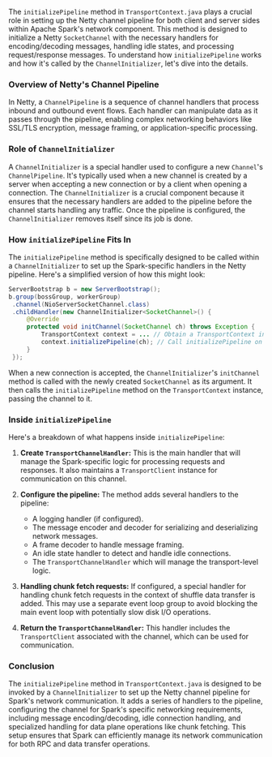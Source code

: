 The `initializePipeline` method in `TransportContext.java` plays a crucial role in setting up the Netty channel pipeline for both client and server sides within Apache Spark's network component. This method is designed to initialize a Netty `SocketChannel` with the necessary handlers for encoding/decoding messages, handling idle states, and processing request/response messages. To understand how `initializePipeline` works and how it's called by the `ChannelInitializer`, let's dive into the details.

### Overview of Netty's Channel Pipeline

In Netty, a `ChannelPipeline` is a sequence of channel handlers that process inbound and outbound event flows. Each handler can manipulate data as it passes through the pipeline, enabling complex networking behaviors like SSL/TLS encryption, message framing, or application-specific processing.

### Role of `ChannelInitializer`

A `ChannelInitializer` is a special handler used to configure a new `Channel`'s `ChannelPipeline`. It's typically used when a new channel is created by a server when accepting a new connection or by a client when opening a connection. The `ChannelInitializer` is a crucial component because it ensures that the necessary handlers are added to the pipeline before the channel starts handling any traffic. Once the pipeline is configured, the `ChannelInitializer` removes itself since its job is done.

### How `initializePipeline` Fits In

The `initializePipeline` method is specifically designed to be called within a `ChannelInitializer` to set up the Spark-specific handlers in the Netty pipeline. Here's a simplified version of how this might look:

```java
ServerBootstrap b = new ServerBootstrap();
b.group(bossGroup, workerGroup)
 .channel(NioServerSocketChannel.class)
 .childHandler(new ChannelInitializer<SocketChannel>() {
     @Override
     protected void initChannel(SocketChannel ch) throws Exception {
         TransportContext context = ... // Obtain a TransportContext instance
         context.initializePipeline(ch); // Call initializePipeline on the context
     }
 });
```

When a new connection is accepted, the `ChannelInitializer`'s `initChannel` method is called with the newly created `SocketChannel` as its argument. It then calls the `initializePipeline` method on the `TransportContext` instance, passing the channel to it.

### Inside `initializePipeline`

Here's a breakdown of what happens inside `initializePipeline`:

1. **Create `TransportChannelHandler`:** This is the main handler that will manage the Spark-specific logic for processing requests and responses. It also maintains a `TransportClient` instance for communication on this channel.

2. **Configure the pipeline:** The method adds several handlers to the pipeline:
   
   - A logging handler (if configured).
   - The message encoder and decoder for serializing and deserializing network messages.
   - A frame decoder to handle message framing.
   - An idle state handler to detect and handle idle connections.
   - The `TransportChannelHandler` which will manage the transport-level logic.

3. **Handling chunk fetch requests:** If configured, a special handler for handling chunk fetch requests in the context of shuffle data transfer is added. This may use a separate event loop group to avoid blocking the main event loop with potentially slow disk I/O operations.

4. **Return the `TransportChannelHandler`:** This handler includes the `TransportClient` associated with the channel, which can be used for communication.

### Conclusion

The `initializePipeline` method in `TransportContext.java` is designed to be invoked by a `ChannelInitializer` to set up the Netty channel pipeline for Spark's network communication. It adds a series of handlers to the pipeline, configuring the channel for Spark's specific networking requirements, including message encoding/decoding, idle connection handling, and specialized handling for data plane operations like chunk fetching. This setup ensures that Spark can efficiently manage its network communication for both RPC and data transfer operations.
